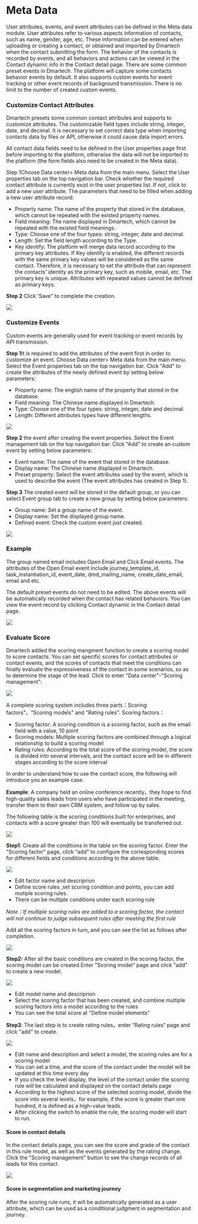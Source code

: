 # Meta Data

User attributes, events, and event attributes can be defined in the Meta data module. User attributes refer to various aspects information of contacts, such as name, gender, age, etc. These information can be entered when uploading or creating a contact, or obtained and imported by Dmartech when the contact submitting the form. The behavior of the contacts is recorded by events, and all behaviors and actions can be viewed in the Contact dynamic info in the Contact detail page. There are some common preset events in Dmartech. The platform will capture some contacts behavior events by default. It also supports custom events for event tracking or other event records of background transmission. There is no limit to the number of created custom events.

### Customize Contact Attributes

Dmartech presets some common contact attributes and supports to customize attributes. The customizable field types include string, integer, date, and decimal. It is necessary to set correct data type when importing contacts data by files or API, otherwise it could cause data import errors. 

All contact data fields need to be defined in the User properties page first before importing to the platform, otherwise the data will not be imported to the platform \(the form fields also need to be created in the Meta data\). 

Step 1Choose Data center&gt; Meta data from the main menu. Select the User properties tab on the top navigation bar. Check whether the required contact attribute is currently exist in the user properties list. If not, click to add a new user attribute. The parameters that need to be filled when adding a new user attribute record: 

* Property name: The name of the property that stored in the database, which cannot be repeated with the existed property names. 
* Field meaning: The name displayed in Dmartech, which cannot be repeated with the existed field meanings. 
* Type: Choose one of the four types: string, integer, date and decimal. 
* Length: Set the field length according to the Type. 
* Key identify: The platform will merge data record according to the primary key attributes. If Key identify is enabled, the different records with the same primary key values will be considered as the same contact. Therefore, it is necessary to set the attribute that can represent the contacts’ identity as the primary key, such as mobile, email, etc. The primary key is unique. Attributes with repeated values cannot be defined as primary keys. 

**Step 2** Click 'Save" to complete the creation.

![](.gitbook/assets/image%20%28546%29.png)

### Customize Events

Custom events are generally used for event tracking or event records by API transmission. 

**Step 1**It is required to add the attributes of the event first in order to customize an event. Choose Data center&gt; Meta data from the main menu. Select the Event properties tab on the top navigation bar. Click "Add" to create the attributes of the newly defined event by setting below parameters: 

* Property name: The english name of the property that stored in the database. 
* Field meaning: The Chinese name displayed in Dmartech. 
* Type: Choose one of the four types: string, integer, date and decimal. 
* Length: Different attributes types have different lengths.

![](.gitbook/assets/image%20%28526%29.png)

**Step  2**  the event after creating the event properties. Select the Event management tab on the top navigation bar. Click "Add" to create an custom event by setting below parameters: 

* Event name: The name of the event that stored in the database. 
* Display name: The Chinese name displayed in Dmartech. 
* Preset property: Select the event attributes used by the event, which is used to describe the event \(The event attributes has created in Step 1\).

**Step 3** The created event will be stored in the default group, or you can select Event group tab to create a new group by setting below parameters: 

* Group name: Set a group name of the event. 
* Display name: Set the displayed group name. 
* Defined event: Check the custom event just created.

![](.gitbook/assets/image%20%28517%29.png)

### Example

The group named email includes Open Email and Click Email events. The attributes of the Open Email event include journey\_template\_id, task\_instantiation\_id, event\_date, dmd\_mailing\_name, create\_date\_email, email and etc. 

The default preset events do not need to be edited. The above events will be automatically recorded when the contact has related behaviors. You can view the event record by clicking Contact dynamic in the Contact detail page.

![](.gitbook/assets/image%20%28522%29.png)

### Evaluate Score

Dmartech added the scoring mangment function to create a scoring model to score contacts. You can set specific scores for contact attributes or contact events, and the scores of contacts that meet the conditions can finally evaluate the expressiveness of the contact in some scenarios, so as to determine the stage of the lead. Click to enter "Data center"-"Scoring management":

![](.gitbook/assets/c54eb004-c8b2-4aea-a9f9-95a81ed991a2.png)

A complete scoring system includes three parts：Scoring factors"、“Scoring models" and "Rating rules". Scoring factors： 

* Scoring factor: A scoring condition is a scoring factor, such as the email field with a value, 10 point 
* Scoring models: Multiple scoring factors are combined through a logical relationship to build a scoring model 
* Rating rules: According to the total score of the scoring model, the score is divided into several intervals, and the contact score will be in different stages according to the score interval

 In order to understand how to use the contact score, the following will introduce you an example case.

 **Example**: A company held an online conference recently，they hope to find high-quality sales leads from users who have participated in the meeting, transfer them to their own CRM system, and follow up by sales.

The following table is the scoring conditions built for enterprises, and contacts with a score greater than 100 will eventually be transferred out.

![](.gitbook/assets/4846885e-ec7e-4023-ab66-ebae55d1c528.jpg)

**Step1**: Create all the conditions in the table on the scoring factor. Enter the "Scoring factor" page, click “add" to configure the corresponding scores for different fields and conditions according to the above table.

![](.gitbook/assets/c475199b-83eb-4603-b46b-57e6fc7f84a5.png)

* Edit factor name and descriprion 
* Define score rules ,set scoring condition and points, you can add mutiple scoring rules. 
* There can be multiple conditions under each scoring rule 

_Note：If multiple scoring rules are added to a scoring factor, the contact will not continue to judge subsequent rules after meeting the first rule_ 

Add all the scoring factors in turn, and you can see the list as follows after completion.

![](.gitbook/assets/066084a1-dc74-4d60-87b3-40a4aa2bac19.jpg)

**Step2:** After all the basic conditions are created in the scoring factor, the scoring model can be created.Enter "Scoring model“ page and click "add" to create a new model.

![](.gitbook/assets/44d25b60-3de4-4f04-ac0c-59623857fbd7.jpg)

* Edit model name and descriprion 
* Select the scoring factor that has been created, and combine multiple scoring factors into a model according to the rules 
* You can see the total score at "Define model elements"

**Step3**: The last step is to create rating rules，enter “Rating rules“ page and click "add" to create.

![](.gitbook/assets/2c431c84-3e58-41d9-a390-89d4b665996a.jpg)

* Edit name and description and select a model, the scoring rules are for a scoring model
*  You can set a time, and the score of the contact under the model will be updated at this time every day 
* If you check the level display, the level of the contact under the scoring rule will be calculated and displayed on the contact details page 
* According to the highest score of the selected scoring model, divide the score into several levels，for example, if the score is greater than one hundred, it is defined as a high-value leads. 
* After clicking the switch to enable the rule, the scoring model will start to run.

#### Score in contact details

 In the contact details page, you can see the score and grade of the contact in this rule model, as well as the events generated by the rating change. Click the "Scoring management" button to see the change records of all leads for this contact.

![](.gitbook/assets/8d2b723a-171c-46f2-87d4-3373a67f8a18.jpg)

#### Score in segmentation and marketing journey

After the scoring rule runs, it will be automatically generated as a user attribute, which can be used as a conditional judgment in segmentation and journey.

